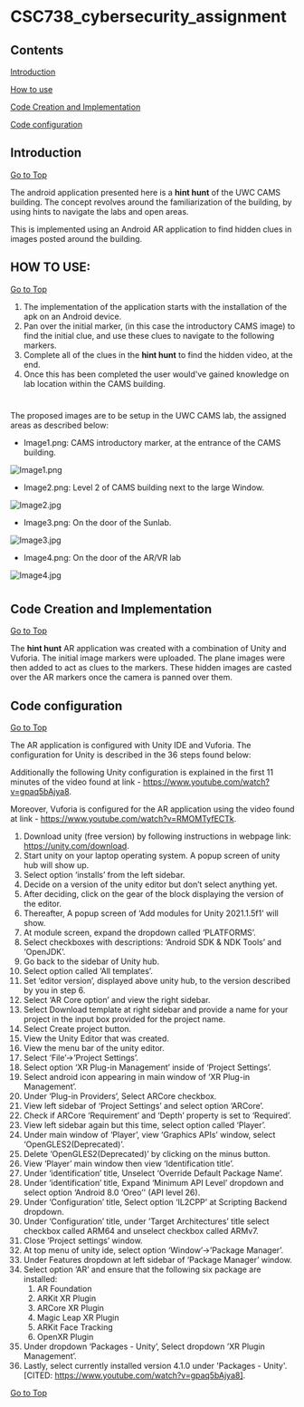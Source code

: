 [](#top)
# CSC738_cybersecurity_assignment

## Contents
[Introduction](#introduction)

[How to use](#how-to-use)

[Code Creation and Implementation](#code-creation-and-implementation)

[Code configuration](#code-configuration)

## Introduction
[Go to Top](#top)

The android application presented here is a **hint hunt** of the UWC CAMS building. The concept revolves around the familiarization of the building, by using hints to navigate the labs and open areas. 

This is implemented using an Android AR application to find hidden clues in images posted around the building. 

## HOW TO USE: 
[Go to Top](#top)

1. The implementation of the application starts with the installation of the apk on an Android device.
2. Pan over the initial marker, (in this case the introductory CAMS image) to find the initial clue, and use these clues to navigate to the following markers.
3. Complete all of the clues in the **hint hunt** to find the hidden video, at the end.
4. Once this has been completed the user would've gained knowledge on lab location within the CAMS building.

# 

The proposed images are to be setup in the UWC CAMS lab, the assigned areas as described below:
  - Image1.png: CAMS introductory marker, at the entrance of the CAMS building.

  ![Image1.png](Image1.png)

  - Image2.png: Level 2 of CAMS building next to the large Window.

  ![Image2.jpg](Image2.jpg)

  - Image3.png: On the door of the Sunlab.
  
  ![Image3.jpg](Image3.jpg)

  - Image4.png: On the door of the AR/VR lab

  ![Image4.jpg](Image4.jpg)

#

## Code Creation and Implementation 
[Go to Top](#top)

The **hint hunt** AR application was created with a combination of Unity and Vuforia. The initial image markers were uploaded. The plane images were then added to act as clues to the markers. These hidden images are casted over the AR markers once the camera is panned over them.

## Code configuration 
[Go to Top](#top)

The AR application is configured with Unity IDE and Vuforia. The configuration for Unity is described in the 36 steps found below: 

Additionally the following Unity configuration is explained in the first 11 minutes of the video found at link - https://www.youtube.com/watch?v=gpaq5bAjya8.

Moreover, Vuforia is configured for the AR application using the video found at link - https://www.youtube.com/watch?v=RMOMTyfECTk.

1. Download unity (free version) by following instructions in webpage link: https://unity.com/download.
2. Start unity on your laptop operating system. A popup screen of unity hub will show up.
3. Select option ‘installs’ from the left sidebar.
4. Decide on a version of the unity editor but don’t select anything yet.
5. After deciding, click on the gear of the block displaying the version of the editor.
6. Thereafter, A popup screen of ‘Add modules for Unity 2021.1.5f1' will show.
7. At module screen, expand the dropdown called ‘PLATFORMS’.
8. Select checkboxes with descriptions: ‘Android SDK & NDK Tools’ and ‘OpenJDK’.
9. Go back to the sidebar of Unity hub.
10. Select option called ‘All templates’.
11. Set ‘editor version’, displayed above unity hub, to the version described by you in step 6.
12. Select ‘AR Core option’ and view the right sidebar.
13. Select Download template at right sidebar and provide a name for your project in the input box provided for the project name.
14. Select Create project button.
15. View the Unity Editor that was created.
16. View the menu bar of the unity editor.
17. Select ‘File’->’Project Settings’.
18. Select option ‘XR Plug-in Management’ inside of ‘Project Settings’.
19. Select android icon appearing in main window of ‘XR Plug-in Management’.
20. Under ‘Plug-in Providers’, Select ARCore checkbox.
21. View left sidebar of ‘Project Settings’ and select option ‘ARCore’.
22. Check if ARCore ‘Requirement’ and ‘Depth’ property is set to ‘Required’.
23. View left sidebar again but this time, select option called ‘Player’.
24. Under main window of ‘Player’, view ‘Graphics APIs’ window, select ‘OpenGLES2(Deprecated)’.
25. Delete ‘OpenGLES2(Deprecated)’ by clicking on the minus button.
26. View ‘Player’ main window then view ‘Identification title’.
27. Under ‘identification’ title, Unselect ‘Override Default Package Name’.
28. Under ‘identification’ title, Expand ‘Minimum API Level’ dropdown and select option ‘Android 8.0 ‘Oreo’' (API level 26).
29. Under ‘Configuration’ title, Select option ‘IL2CPP’ at Scripting Backend dropdown.
30. Under ‘Configuration’ title, under ’Target Architectures’ title select checkbox called ARM64 and unselect checkbox called ARMv7.
31. Close ‘Project settings’ window.
32. At top menu of unity ide, select option ‘Window’->’Package Manager’.
33. Under Features dropdown at left sidebar of ‘Package Manager’ window.
34. Select option ‘AR’ and ensure that the following six package are installed:
    1. AR Foundation
    2. ARKit XR Plugin
    3. ARCore XR Plugin
    4. Magic Leap XR Plugin
    5. ARKit Face Tracking
    6. OpenXR Plugin
35. Under dropdown ‘Packages - Unity’, Select dropdown ’XR Plugin Management’.
36. Lastly, select currently installed version 4.1.0 under 'Packages - Unity'. [CITED: https://www.youtube.com/watch?v=gpaq5bAjya8].

[Go to Top](#top)

